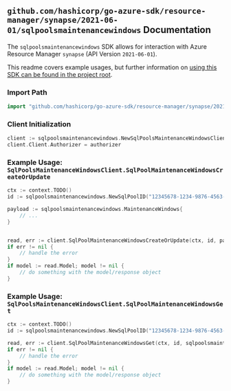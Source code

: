 
## `github.com/hashicorp/go-azure-sdk/resource-manager/synapse/2021-06-01/sqlpoolsmaintenancewindows` Documentation

The `sqlpoolsmaintenancewindows` SDK allows for interaction with Azure Resource Manager `synapse` (API Version `2021-06-01`).

This readme covers example usages, but further information on [using this SDK can be found in the project root](https://github.com/hashicorp/go-azure-sdk/tree/main/docs).

### Import Path

```go
import "github.com/hashicorp/go-azure-sdk/resource-manager/synapse/2021-06-01/sqlpoolsmaintenancewindows"
```


### Client Initialization

```go
client := sqlpoolsmaintenancewindows.NewSqlPoolsMaintenanceWindowsClientWithBaseURI("https://management.azure.com")
client.Client.Authorizer = authorizer
```


### Example Usage: `SqlPoolsMaintenanceWindowsClient.SqlPoolMaintenanceWindowsCreateOrUpdate`

```go
ctx := context.TODO()
id := sqlpoolsmaintenancewindows.NewSqlPoolID("12345678-1234-9876-4563-123456789012", "example-resource-group", "workspaceName", "sqlPoolName")

payload := sqlpoolsmaintenancewindows.MaintenanceWindows{
	// ...
}


read, err := client.SqlPoolMaintenanceWindowsCreateOrUpdate(ctx, id, payload, sqlpoolsmaintenancewindows.DefaultSqlPoolMaintenanceWindowsCreateOrUpdateOperationOptions())
if err != nil {
	// handle the error
}
if model := read.Model; model != nil {
	// do something with the model/response object
}
```


### Example Usage: `SqlPoolsMaintenanceWindowsClient.SqlPoolMaintenanceWindowsGet`

```go
ctx := context.TODO()
id := sqlpoolsmaintenancewindows.NewSqlPoolID("12345678-1234-9876-4563-123456789012", "example-resource-group", "workspaceName", "sqlPoolName")

read, err := client.SqlPoolMaintenanceWindowsGet(ctx, id, sqlpoolsmaintenancewindows.DefaultSqlPoolMaintenanceWindowsGetOperationOptions())
if err != nil {
	// handle the error
}
if model := read.Model; model != nil {
	// do something with the model/response object
}
```
